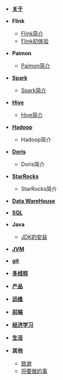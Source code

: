 - [**关于**](./article/life/关于.md)
- **Flink**
    - [Flink简介](article/flink/Flink简介.md)
    - [Flink初体验](article/flink/Flink初尝试.md)
- **Paimon**
    - [Paimon简介](article/paimon/paimon简介.md)
- [**Spark**](article/spark/spark.md)
    - [Spark简介](article/spark/spark简介.md)
- [**Hive**](article/hive/hive.md)
    - [Hive简介](article/hive/hive简介.md)
- [**Hadoop**](article/hadoop/hadoop.md)
    - Hadoop简介
- [**Doris**](article/doris/doris.md)
    - Doris简介 
- [**StarRocks**](article/starrocks/starrocks.md)
    - StarRocks简介
- [**Data WareHouse**](article/warehouse/warehouse.md)
- [**SQL**](article/sql/sql.md)
- **Java**
  - [JDK的安装](article/java/JDK的安装.md)
- [**JVM**](article/jvm/jvm.md)
- [**git**](article/git/git.md)
- [**多线程**](article/多线程/并发.md)
- [**产品**](article/产品/产品.md)
- [**运维**](article/运维/运维.md)
- [**前端**](article/前端/前端.md)
- [**经济学习**](article/经济学习/经济学习.md)
- [**生活**](article/生活/生活.md)
- **其他**

  - [致谢](article/other/致谢.md)
  - [将要做的事](article/other/将要做的事.md)